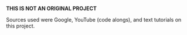 **THIS IS NOT AN ORIGINAL PROJECT**

Sources used were Google, YouTube (code alongs), and text tutorials on this project.
